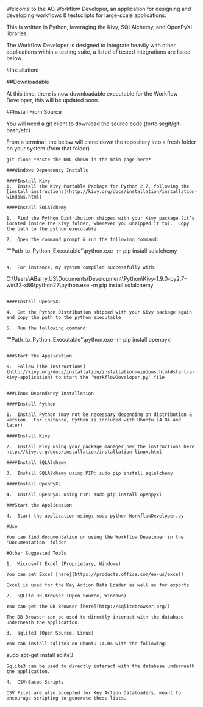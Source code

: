 Welcome to the AO Workflow Developer, an application for designing and developing workflows & testscripts for large-scale applications.

This is written in Python, leveraging the Kivy, SQLAlchemy, and OpenPyXl libraries.

The Workflow Developer is designed to integrate heavily with other applications within a testing suite, a listed of tested integrations are listed below.

#Installation:

##Downloadable

At this time, there is now downloadable executable for the Workflow Developer, this will be updated soon.

##Install From Source

You will need a git client to download the source code (tortoisegit/git-bash/etc)

From a terminal, the below will clone down the repository into a fresh folder on your system (from that folder)

```
git clone *Paste the URL shown in the main page here*

###Windows Dependency Installs

####Install Kivy
1.	Install the Kivy Portable Package for Python 2.7, following the [install instructions](http://kivy.org/docs/installation/installation-windows.html)

####Install SQLAlchemy

1.	Find the Python Distribution shipped with your Kivy package (it’s located inside the Kivy folder, wherever you unzipped it to).  Copy the path to the python executable.

2.	Open the command prompt & run the following command:

```
""Path_to_Python_Executable"\python.exe -m pip install sqlalchemy
```

a.	For instance, my system compiled successfully with:

```
C:\Users\ABarry.US\Documents\Development\Python\Kivy-1.9.0-py2.7-win32-x86\python27\python.exe -m pip install sqlalchemy
```

####Install OpenPyXL

4.	Get the Python Distribution shipped with your Kivy package again and copy the path to the python executable

5.	Run the following command:

```
""Path_to_Python_Executable"\python.exe -m pip install openpyxl
```

###Start the Application

6.	Follow [the instructions](http://kivy.org/docs/installation/installation-windows.html#start-a-kivy-application) to start the 'WorkflowDeveloper.py' file


###Linux Dependency Installation

####Install Python

1.	Install Python (may not be necessary depending on distribution & version.  For instance, Python is included with Ubuntu 14.04 and later)

####Install Kivy

2.	Install Kivy using your package manager per the instructions here: http://kivy.org/docs/installation/installation-linux.html

####Install SQLAlchemy

3.	Install SQLAlchemy using PIP: sudo pip install sqlalchemy

####Install OpenPyXL

4.	Install OpenPyXL using PIP: sudo pip install openpyxl

###Start the Application

4.	Start the application using: sudo python WorkflowDeveloper.py

#Use

You can find documentation on using the Workflow Developer in the 'Documentation' folder

#Other Suggested Tools

1.	Microsoft Excel (Proprietary, Windows)

You can get Excel [here](https://products.office.com/en-us/excel)

Excel is used for the Key Action Data Loader as well as for exports

2.	SQLite DB Browser (Open Source, Windows)

You can get the DB Browser [here](http://sqlitebrowser.org/)

The DB Browser can be used to directly interact with the database underneath the application.

3.	sqlite3 (Open Source, Linux)

You can install sqlite3 on Ubuntu 14.04 with the following:

```
sudo apt-get install sqlite3
```
Sqlite3 can be used to directly interact with the database underneath the application.

4.	CSV-Based Scripts

CSV Files are also accepted for Key Action Dataloaders, meant to encourage scripting to generate these lists.
